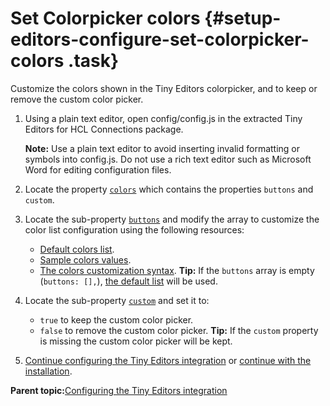 # Set Colorpicker colors {#setup-editors-configure-set-colorpicker-colors .task}

Customize the colors shown in the Tiny Editors colorpicker, and to keep or remove the custom color picker.

1.  Using a plain text editor, open config/config.js in the extracted Tiny Editors for HCL Connections package.

    **Note:** Use a plain text editor to avoid inserting invalid formatting or symbols into config.js. Do not use a rich text editor such as Microsoft Word for editing configuration files.

2.  Locate the property [`colors`](r_config-js-sample.md#colors) which contains the properties `buttons` and `custom`.

3.  Locate the sub-property [`buttons`](r_config-js-sample.md#colors_buttons) and modify the array to customize the color list configuration using the following resources:

    -   [Default colors list](r_colors-default.md).
    -   [Sample colors values](r_colors-samples.md).
    -   [The colors customization syntax](r_colors-syntax.md).
    **Tip:** If the `buttons` array is empty \(`buttons: [],`\), [the default list](r_colors-default.md) will be used.

4.  Locate the sub-property [`custom`](r_config-js-sample.md#colors_custom) and set it to:

    -   `true` to keep the custom color picker.
    -   `false` to remove the custom color picker.
    **Tip:** If the `custom` property is missing the custom color picker will be kept.

5.  [Continue configuring the Tiny Editors integration](t_01-setup_03-editors_01-configure_00-summary.md) or [continue with the installation](t_01-setup_03-editors_02-install_00-summary.md).


**Parent topic:**[Configuring the Tiny Editors integration](t_01-setup_03-editors_01-configure_00-summary.md)

